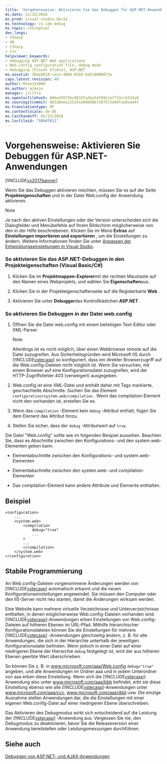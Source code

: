 ```yaml
---
title: 'Vorgehensweise: Aktivieren Sie das Debuggen für ASP.NET-Anwendungen | Microsoft-Dokumentation'
ms.date: 11/15/2016
ms.prod: visual-studio-dev14
ms.technology: vs-ide-debug
ms.topic: conceptual
dev_langs:
- FSharp
- VB
- CSharp
- C++
helpviewer_keywords:
- debugging ASP.NET Web applications
- Web.config configuration file, debug mode
- debugging [Visual Studio], ASP.NET
ms.assetid: 3beed819-cece-4864-8184-bd410000973a
caps.latest.revision: 40
author: MikeJo5000
ms.author: mikejo
manager: jillfra
ms.openlocfilehash: 0dbedf6f2bc0832fa3ba54f691cbf713ccb533a9
ms.sourcegitcommit: 8b538eea125241e9d6d8b7297b72a66faa9a4a47
ms.translationtype: MT
ms.contentlocale: de-DE
ms.lasthandoff: 01/23/2019
ms.locfileid: "58947011"
---
```

# <a name="how-to-enable-debugging-for-aspnet-applications"></a>Vorgehensweise: Aktivieren Sie Debuggen für ASP.NET-Anwendungen
[!INCLUDE[vs2017banner](../includes/vs2017banner.md)]

Wenn Sie das Debuggen aktivieren möchten, müssen Sie es auf der Seite **Projekteigenschaften** und in der Datei Web.config der Anwendung aktivieren.  
  
> [!NOTE]  
> Je nach den aktiven Einstellungen oder der Version unterscheiden sich die Dialogfelder und Menübefehle auf Ihrem Bildschirm möglicherweise von den in der Hilfe beschriebenen. Klicken Sie im Menü **Extras** auf **Einstellungen importieren und exportieren** , um die Einstellungen zu ändern. Weitere Informationen finden Sie unter [Anpassen der Entwicklungseinstellungen in Visual Studio](http://msdn.microsoft.com/library/22c4debb-4e31-47a8-8f19-16f328d7dcd3).  
  
### <a name="to-enable-aspnet-debugging-in-the-project-properties-visual-basicc"></a>So aktivieren Sie das ASP.NET-Debuggen in den Projekteigenschaften (Visual Basic/C#)  
  
1.  Klicken Sie im **Projektmappen-Explorer**mit der rechten Maustaste auf den Namen eines Webprojekts, und wählen Sie **Eigenschaften**aus.  
  
2.  Klicken Sie in der Projekteigenschaftenseite auf die Registerkarte **Web** .  
  
3.  Aktivieren Sie unter **Debugger**das Kontrollkästchen **ASP.NET** .  
  
### <a name="to-enable-debugging-in-the-webconfig-file"></a>So aktivieren Sie Debuggen in der Datei web.config  
  
1.  Öffnen Sie die Datei web.config mit einem beliebigen Text-Editor oder XML-Parser.  
  
    > [!NOTE]  
    > Allerdings ist es nicht möglich, über einen Webbrowser remote auf die Datei zuzugreifen. Aus Sicherheitsgründen wird Microsoft IIS durch [!INCLUDE[vstecasp](../includes/vstecasp-md.md)] so konfiguriert, dass ein direkter Browserzugriff auf die Web.config-Dateien nicht möglich ist. Wenn Sie versuchen, mit einem Browser auf eine Konfigurationsdatei zuzugreifen, wird der HTTP-Zugriffsfehler 403 (verweigert) ausgegeben.  
  
2.  Web.config ist eine XML-Datei und enthält daher mit Tags markierte, geschachtelte Abschnitte. Suchen Sie das Element `configuration/system.web/compilation` . Wenn das compilation-Element nicht den vorhanden ist, erstellen Sie es.  
  
3.  Wenn das `compilation` -Element kein `debug` -Attribut enthält, fügen Sie dem Element das Attribut hinzu.  
  
4.  Stellen Sie sicher, dass der `debug` -Attributwert auf `true`.  
  
Die Datei "Web.config" sollte wie im folgenden Beispiel aussehen. Beachten Sie, dass es Abschnitte zwischen den Konfigurations- und den system.web-Elementen geben kann.  
  
-   Elementabschnitte zwischen den Konfigurations- und system.web-Elementen  
  
-   Elementabschnitte zwischen den system.web- und compilation-Elementen  
  
-   Das compilation-Element kann andere Attribute und Elemente enthalten.  
  
## <a name="example"></a>Beispiel  
  
```  
<configuration>  
    ...  
    <system.web>  
        <compilation  
            debug="true"  
            ...  
        >  
        ...  
        </compilation>  
    </system.web>  
</configuration>  
```  
  
## <a name="robust-programming"></a>Stabile Programmierung  
An Web.config-Dateien vorgenommene Änderungen werden von [!INCLUDE[vstecasp](../includes/vstecasp-md.md)] automatisch erkannt und die neuen Konfigurationseinstellungen angewendet. Sie müssen den Computer oder den IIS-Server nicht neu starten, damit die Änderungen wirksam werden.  
  
Eine Website kann mehrere virtuelle Verzeichnisse und Unterverzeichnisse enthalten, in denen möglicherweise Web.config-Dateien vorhanden sind. [!INCLUDE[vstecasp](../includes/vstecasp-md.md)]-Anwendungen erben Einstellungen von Web.config-Dateien auf höheren Ebenen im URL-Pfad. Mithilfe hierarchischer Konfigurationsdateien können Sie die Einstellungen für mehrere [!INCLUDE[vstecasp](../includes/vstecasp-md.md)] -Anwendungen gleichzeitig ändern, z. B. für alle Anwendungen, die sich in der Hierarchie unterhalb der jeweiligen Konfigurationsdatei befinden. Wenn jedoch in einer Datei auf einer niedrigeren Ebene der Hierarchie `debug` festgelegt ist, wird der aus höheren Ebenen geerbte Wert überschrieben.  
  
So können Sie z. B. in www.microsoft.com/aaa/Web.config `debug="true"` angeben, und alle Anwendungen im Ordner aaa und in jedem Unterordner von aaa erben diese Einstellung. Wenn sich die [!INCLUDE[vstecasp](../includes/vstecasp-md.md)]-Anwendung also unter www.microsoft.com/aaa/bbb befindet, erbt sie diese Einstellung ebenso wie alle [!INCLUDE[vstecasp](../includes/vstecasp-md.md)]-Anwendungen unter www.microsoft.com/aaa/ccc, www.microsoft.com/aaa/ddd usw. Die einzige Ausnahme stellen Anwendungen dar, die die Einstellungen mit einer eigenen Web.config-Datei auf einer niedrigeren Ebene überschreiben.  
  
Das Aktivieren des Debugmodus wirkt sich entscheidend auf die Leistung der [!INCLUDE[vstecasp](../includes/vstecasp-md.md)] -Anwendung aus. Vergessen Sie nie, den Debugmodus zu deaktivieren, bevor Sie die Releaseversion einer Anwendung bereitstellen oder Leistungsmessungen durchführen.  
  
## <a name="see-also"></a>Siehe auch  
[Debuggen von ASP.NET- und AJAX-Anwendungen](../debugger/debugging-aspnet-and-ajax-applications.md)  
